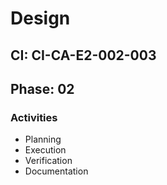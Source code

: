# Design

## CI: CI-CA-E2-002-003
## Phase: 02

### Activities
- Planning
- Execution
- Verification
- Documentation
